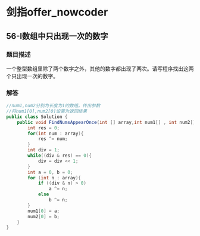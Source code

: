 # 剑指offer_nowcoder

## 56-I数组中只出现一次的数字

### 题目描述

一个整型数组里除了两个数字之外，其他的数字都出现了两次。请写程序找出这两个只出现一次的数字。

### 解答

```java
//num1,num2分别为长度为1的数组。传出参数
//将num1[0],num2[0]设置为返回结果
public class Solution {
    public void FindNumsAppearOnce(int [] array,int num1[] , int num2[]) {
        int res = 0;
        for(int num : array){
            res ^= num;
        }
        int div = 1;
        while((div & res) == 0){
            div = div << 1;
        }
        int a = 0, b = 0;
        for (int n : array){
            if ((div & n) > 0)
                a ^= n;
            else
                b ^= n;
        }
        num1[0] = a;
        num2[0] = b;
    }
}
```
